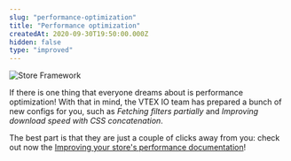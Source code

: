 ```yaml
---
slug: "performance-optimization"
title: "Performance optimization"
createdAt: 2020-09-30T19:50:00.000Z
hidden: false
type: "improved"
---
```


![Store Framework](https://cdn.jsdelivr.net/gh/vtexdocs/dev-portal-content@main/images/performance-optimization-0.png)

If there is one thing that everyone dreams about is performance optimization! With that in mind, the VTEX IO team has prepared a bunch of new configs for you, such as *Fetching filters partially* and *Improving download speed with CSS concatenation*.

The best part is that they are just a couple of clicks away from you: check out now the [Improving your store's performance documentation](https://developers.vtex.com/docs/guides/vtex-io-documentation-best-practices-for-optimizing-performance)!
